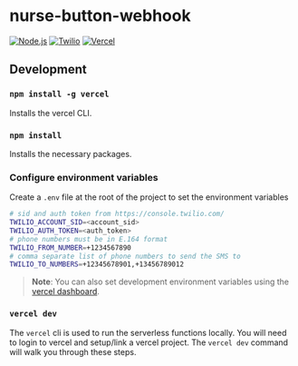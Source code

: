 # nurse-button-webhook

[![Node.js](https://img.shields.io/badge/Node.js-000000?logo=nodedotjs&style=for-the-badge)](https://nodejs.org/en)
[![Twilio](https://img.shields.io/badge/Twilio-000000?logo=twilio&style=for-the-badge)](https://www.twilio.com)
[![Vercel](https://img.shields.io/badge/vercel-000000?logo=vercel&style=for-the-badge)](https://vercel.com)

## Development

### `npm install -g vercel`

Installs the vercel CLI.

### `npm install`

Installs the necessary packages.

### Configure environment variables

Create a `.env` file at the root of the project to set the environment variables
```sh
# sid and auth token from https://console.twilio.com/
TWILIO_ACCOUNT_SID=<account_sid>
TWILIO_AUTH_TOKEN=<auth_token>
# phone numbers must be in E.164 format
TWILIO_FROM_NUMBER=+1234567890
# comma separate list of phone numbers to send the SMS to
TWILIO_TO_NUMBERS=+12345678901,+13456789012
```

> **Note**: You can also set development environment variables using the [vercel dashboard](https://vercel.com/docs/concepts/projects/environment-variables).

### `vercel dev`

The `vercel` cli is used to run the serverless functions locally. You will need to login to vercel and setup/link a vercel project. The `vercel dev` command will walk you through these steps.
